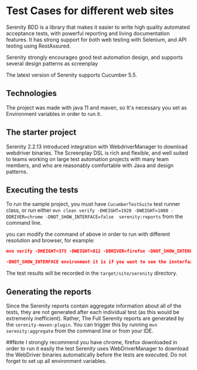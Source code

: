 # Test Cases for different web sites
Serenity BDD is a library that makes it easier to write high quality automated acceptance tests, with powerful reporting and living documentation features. It has strong support for both web testing with Selenium, and API testing using RestAssured.

Serenity strongly encourages good test automation design, and supports several design patterns as screenplay

The latest version of Serenity supports Cucumber 5.5.

## Technologies
The project was made with java 11 and maven, so It's necessary you set as Environment variables in order to run it.

## The starter project
Serenity 2.2.13 introduced integration with WebdriverManager to download webdriver binaries.
The Screenplay DSL is rich and flexible, and well suited to teams working on large test automation projects with many team members, and who are reasonably comfortable with Java and design patterns. 

## Executing the tests
To run the sample project, you must have `CucumberTestSuite` test runner class, or run either `mvn clean verify -DHEIGHT=1920 -DWEIGHT=1080 -DDRIVER=chrome -DNOT_SHOW_INTERFACE=false  serenity:reports` from the command line.

you can modify the command of above in order to run with different resolution and browser, for example:
```json
mvn verify -DHEIGHT=375 -DWEIGHT=812 -DDRIVER=firefox -DNOT_SHOW_INTERFACE=true  serenity:reports

-DNOT_SHOW_INTERFACE environment it is if you want to see the innterfaz I recommend you let it in false 

```


The test results will be recorded in the `target/site/serenity` directory.

## Generating the reports
Since the Serenity reports contain aggregate information about all of the tests, they are not generated after each individual test (as this would be extremenly inefficient). Rather, The Full Serenity reports are generated by the `serenity-maven-plugin`. You can trigger this by running `mvn serenity:aggregate` from the command line or from your IDE.

##Note
I strongly recommend you have chrome, firefox downloaded in order to run it easily the test
Serenity uses WebDriverManager to download the WebDriver binaries automatically before the tests are executed.
Do not forget to set up all environment variables.


